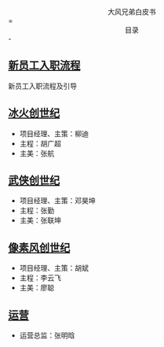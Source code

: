 <center> 大风兄弟白皮书 </center>
=
<center>目录</center>
-

## [新员工入职流程](./newrecruits/index.md)
新员工入职流程及引导

## [冰火创世纪](./icefire/index.md)  
* 项目经理、主策：柳迪
* 主程：胡广超
* 主美：张航

## [武侠创世纪](./pixel/index.md)
* 项目经理、主策：邓昊坤
* 主程：张勤
* 主美：张联坤

## [像素风创世纪](./swordsman/index.md)
* 项目经理、主策：胡斌
* 主程：李云飞
* 主美：廖聪

## [运营](./operation/index.md)
* 运营总监：张明晗
